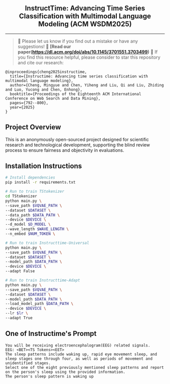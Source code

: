 <div align="center">
  <!-- <h1><b> Time-LLM </b></h1> -->
  <!-- <h2><b> Time-LLM </b></h2> -->
  <h2><b> InstructTime: Advancing Time Series Classification with Multimodal Language Modeling (ACM WSDM2025) </b></h2>
</div>

---
>
> 🙋 Please let us know if you find out a mistake or have any suggestions!
> 📄 **[Read our paper(https://dl.acm.org/doi/abs/10.1145/3701551.3703499)**
> 🌟 If you find this resource helpful, please consider to star this repository and cite our research:

```
@inproceedings{cheng2025instructime,
  title={Instructime: Advancing time series classification with multimodal language modeling},
  author={Cheng, Mingyue and Chen, Yiheng and Liu, Qi and Liu, Zhiding and Luo, Yucong and Chen, Enhong},
  booktitle={Proceedings of the Eighteenth ACM International Conference on Web Search and Data Mining},
  pages={792--800},
  year={2025}
}
```

## Project Overview

This is an anonymously open-sourced project designed for scientific research and technological development, supporting the blind review process to ensure fairness and objectivity in evaluations. 

## Installation Instructions

```bash
# Install dependencies
pip install -r requirements.txt

# Run to train TStokenizer
cd TStokenizer
python main.py \
--save_path $VQVAE_PATH \
--dataset $DATASET \
--data_path $DATA_PATH \
--device $DEVICE \
--d_model $D_MODEL \
--wave_length $WAVE_LENGTH \
--n_embed $NUM_TOKEN \

# Run to train Instructtime-Universal
python main.py \
--save_path $VQVAE_PATH \
--dataset $DATASET \
--model_path $DATA_PATH \
--device $DEVICE \
--adapt False

# Run to train Instructtime-Adapt
python main.py \
--save_path $VQVAE_PATH \
--dataset $DATASET \
--model_path $DATA_PATH \
--load_model_path $DATA_PATH \
--device $DEVICE \
--lr $lr \
--adapt True
```

## One of Instructime's Prompt

```
You will be receiving electroencephalogram(EEG) related signals.
EEG: <BET><TS Tokens><EET>
The sleep patterns include waking up, rapid eye movement sleep, and sleep stages one through four, as well as periods of movement and unidentified stages.
Select one of the eight previously mentioned sleep patterns and report on the person's sleep using the provided information.
The person's sleep pattern is waking up
```
